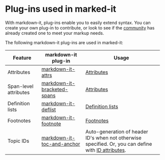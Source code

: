 # Plug-ins used in marked-it

With markdown-it, plug-ins enable you to easily extend syntax. You can create your own plug-in to contribute, or look to see if the [community](https://www.npmjs.org/browse/keyword/markdown-it-plugin) has already created one to meet your markup needs.

The following markdown-it plug-ins are used in marked-it:

| Feature | markdown-it plug-in | Usage |
|---------|-------------------|-------------------------------------------------------|
| Attributes | [markdown-it-attrs](https://github.com/IBM/markdown-it-attrs) | [Attributes](attributes) |
| Span-level attributes | [markdown-it-bracketed-spans](https://www.npmjs.com/package/markdown-it-bracketed-spans) | [Attributes](attributes) |
| Definition lists | [markdown-it-deflist](https://www.npmjs.com/package/markdown-it-deflist) | [Definition lists](definition-lists) |
| Footnotes | [markdown-it-footnote](https://www.npmjs.com/package/markdown-it-footnote) |[Footnotes](footnotes) |
| Topic IDs | [markdown-it-toc-and-anchor](https://www.npmjs.com/package/markdown-it-toc-and-anchor) | Auto-generation of header ID's when not otherwise specified. Or, you can define with [ID attributes](attributes). |
